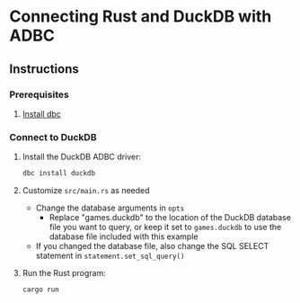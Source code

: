 <!--
Copyright 2025 Columnar Technologies Inc.

Licensed under the Apache License, Version 2.0 (the "License");
you may not use this file except in compliance with the License.
You may obtain a copy of the License at

    http://www.apache.org/licenses/LICENSE-2.0

Unless required by applicable law or agreed to in writing, software
distributed under the License is distributed on an "AS IS" BASIS,
WITHOUT WARRANTIES OR CONDITIONS OF ANY KIND, either express or implied.
See the License for the specific language governing permissions and
limitations under the License.
-->

# Connecting Rust and DuckDB with ADBC

## Instructions

### Prerequisites

1. [Install dbc](https://docs.columnar.tech/dbc/getting_started/installation/)

### Connect to DuckDB

1. Install the DuckDB ADBC driver:

   ```sh
   dbc install duckdb
   ```

1. Customize `src/main.rs` as needed
   - Change the database arguments in `opts`
     - Replace "games.duckdb" to the location of the DuckDB database file you want to query, or keep it set to `games.duckdb` to use the database file included with this example
   - If you changed the database file, also change the SQL SELECT statement in `statement.set_sql_query()`

1. Run the Rust program:

   ```sh
   cargo run
   ```
